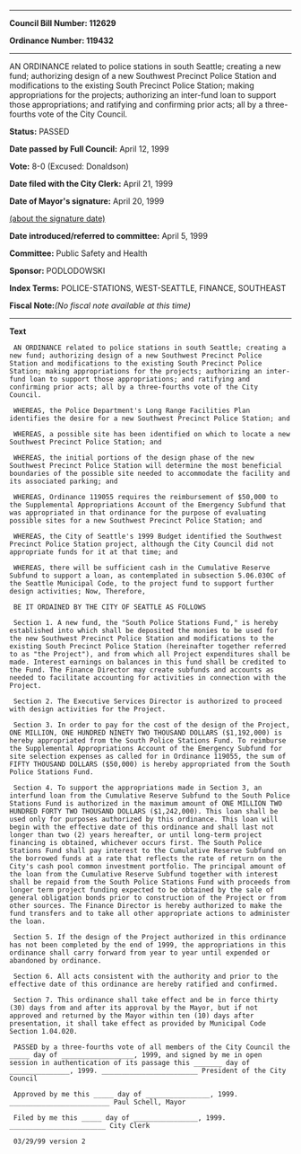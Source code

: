 

********

**Council Bill Number: 112629**
   
**Ordinance Number: 119432**
********

 AN ORDINANCE related to police stations in south Seattle; creating a new fund; authorizing design of a new Southwest Precinct Police Station and modifications to the existing South Precinct Police Station; making appropriations for the projects; authorizing an inter-fund loan to support those appropriations; and ratifying and confirming prior acts; all by a three-fourths vote of the City Council.

**Status:** PASSED
   
**Date passed by Full Council:** April 12, 1999
   
**Vote:** 8-0 (Excused: Donaldson)
   
**Date filed with the City Clerk:** April 21, 1999
   
**Date of Mayor's signature:** April 20, 1999
   
[(about the signature date)](/~public/approvaldate.htm)
   
   
   
**Date introduced/referred to committee:** April 5, 1999
   
**Committee:** Public Safety and Health
   
**Sponsor:** PODLODOWSKI
   
   
**Index Terms:** POLICE-STATIONS, WEST-SEATTLE, FINANCE, SOUTHEAST

**Fiscal Note:**_(No fiscal note available at this time)_

********

**Text**
   
```
 AN ORDINANCE related to police stations in south Seattle; creating a new fund; authorizing design of a new Southwest Precinct Police Station and modifications to the existing South Precinct Police Station; making appropriations for the projects; authorizing an inter- fund loan to support those appropriations; and ratifying and confirming prior acts; all by a three-fourths vote of the City Council.

 WHEREAS, the Police Department's Long Range Facilities Plan identifies the desire for a new Southwest Precinct Police Station; and

 WHEREAS, a possible site has been identified on which to locate a new Southwest Precinct Police Station; and

 WHEREAS, the initial portions of the design phase of the new Southwest Precinct Police Station will determine the most beneficial boundaries of the possible site needed to accommodate the facility and its associated parking; and

 WHEREAS, Ordinance 119055 requires the reimbursement of $50,000 to the Supplemental Appropriations Account of the Emergency Subfund that was appropriated in that ordinance for the purpose of evaluating possible sites for a new Southwest Precinct Police Station; and

 WHEREAS, the City of Seattle's 1999 Budget identified the Southwest Precinct Police Station project, although the City Council did not appropriate funds for it at that time; and

 WHEREAS, there will be sufficient cash in the Cumulative Reserve Subfund to support a loan, as contemplated in subsection 5.06.030C of the Seattle Municipal Code, to the project fund to support further design activities; Now, Therefore,

 BE IT ORDAINED BY THE CITY OF SEATTLE AS FOLLOWS

 Section 1. A new fund, the "South Police Stations Fund," is hereby established into which shall be deposited the monies to be used for the new Southwest Precinct Police Station and modifications to the existing South Precinct Police Station (hereinafter together referred to as "the Project"), and from which all Project expenditures shall be made. Interest earnings on balances in this fund shall be credited to the Fund. The Finance Director may create subfunds and accounts as needed to facilitate accounting for activities in connection with the Project.

 Section 2. The Executive Services Director is authorized to proceed with design activities for the Project.

 Section 3. In order to pay for the cost of the design of the Project, ONE MILLION, ONE HUNDRED NINETY TWO THOUSAND DOLLARS ($1,192,000) is hereby appropriated from the South Police Stations Fund. To reimburse the Supplemental Appropriations Account of the Emergency Subfund for site selection expenses as called for in Ordinance 119055, the sum of FIFTY THOUSAND DOLLARS ($50,000) is hereby appropriated from the South Police Stations Fund.

 Section 4. To support the appropriations made in Section 3, an interfund loan from the Cumulative Reserve Subfund to the South Police Stations Fund is authorized in the maximum amount of ONE MILLION TWO HUNDRED FORTY TWO THOUSAND DOLLARS ($1,242,000). This loan shall be used only for purposes authorized by this ordinance. This loan will begin with the effective date of this ordinance and shall last not longer than two (2) years hereafter, or until long-term project financing is obtained, whichever occurs first. The South Police Stations Fund shall pay interest to the Cumulative Reserve Subfund on the borrowed funds at a rate that reflects the rate of return on the City's cash pool common investment portfolio. The principal amount of the loan from the Cumulative Reserve Subfund together with interest shall be repaid from the South Police Stations Fund with proceeds from longer term project funding expected to be obtained by the sale of general obligation bonds prior to construction of the Project or from other sources. The Finance Director is hereby authorized to make the fund transfers and to take all other appropriate actions to administer the loan.

 Section 5. If the design of the Project authorized in this ordinance has not been completed by the end of 1999, the appropriations in this ordinance shall carry forward from year to year until expended or abandoned by ordinance.

 Section 6. All acts consistent with the authority and prior to the effective date of this ordinance are hereby ratified and confirmed.

 Section 7. This ordinance shall take effect and be in force thirty (30) days from and after its approval by the Mayor, but if not approved and returned by the Mayor within ten (10) days after presentation, it shall take effect as provided by Municipal Code Section 1.04.020.

 PASSED by a three-fourths vote of all members of the City Council the _____ day of __________________, 1999, and signed by me in open session in authentication of its passage this _______ day of _______________, 1999. ________________________ President of the City Council

 Approved by me this _____ day of ________________, 1999. _________________________ Paul Schell, Mayor

 Filed by me this _____ day of ________________, 1999. ________________________ City Clerk

 03/29/99 version 2

```
